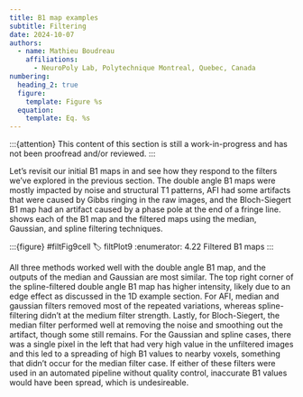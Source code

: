 ```yaml
---
title: B1 map examples
subtitle: Filtering
date: 2024-10-07
authors:
  - name: Mathieu Boudreau
    affiliations:
      - NeuroPoly Lab, Polytechnique Montreal, Quebec, Canada
numbering:
  heading_2: true
  figure:
    template: Figure %s
  equation:
    template: Eq. %s
---
```


:::{attention}
This content of this section is still a work-in-progress and has not been proofread and/or reviewed.
:::

Let’s revisit our initial B1 maps in [](#filtPlot1) and see how they respond to the filters we’ve explored in the previous section. The double angle B1 maps were mostly impacted by noise and structural T1 patterns, AFI had some artifacts that were caused by Gibbs ringing in the raw images, and the Bloch-Siegert B1 map had an artifact caused by a phase pole at the end of a fringe line. [](#filtPlot9) shows each of the B1 map and the filtered maps using the median, Gaussian, and spline filtering techniques.

:::{figure} #filtFig9cell
:label: filtPlot9
:enumerator: 4.22
Filtered B1 maps
:::

All three methods worked well with the double angle B1 map, and the outputs of the median and Gaussian are most similar. The top right corner of the spline-filtered double angle B1 map has higher intensity, likely due to an edge effect as discussed in the 1D example section. For AFI, median and gaussian filters removed most of the repeated variations, whereas spline-filtering didn’t at the medium filter strength. Lastly, for Bloch-Siegert, the median filter performed well at removing the noise and smoothing out the artifact, though some still remains. For the Gaussian and spline cases, there was a single pixel in the left that had very high value in the unfiltered images and this led to a spreading of high B1 values to nearby voxels, something that didn’t occur for the median filter case. If either of these filters were used in an automated pipeline without quality control, inaccurate B1 values would have been spread, which is undesireable.
